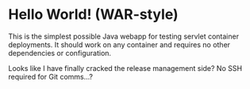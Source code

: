 Hello World! (WAR-style)
===============

This is the simplest possible Java webapp for testing servlet container deployments.  It should work on any container and requires no other dependencies or configuration.

Looks like I have finally cracked the release management side?
No SSH required for Git comms...?
